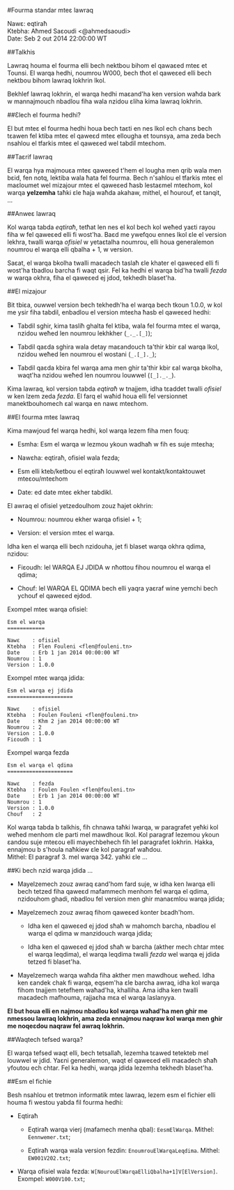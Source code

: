 #Fourma standar mteɛ lawraq

Nawɛ:	eqtiraħ  
Ktebha:	Aħmed Saɛoudi <@ahmedsaoudi>  
Date:	Seb 2 out 2014 22:00:00 WT  

##Talkhis

Lawraq houma el fourma elli bech nektbou bihom el qawaɛed mteɛ et Tounsi. El warqa hedhi, noumrou W000, bech tħot el qaweɛed elli bech nektbou bihom lawraq lokhrin lkol. 

Bekhlef lawraq lokhrin, el warqa hedhi maɛand'ha ken version waħda bark w mannajmouch nbadlou fiha wala nzidou ɛliha kima lawraq lokhrin.

##Ɛlech el fourma hedhi?

El but mteɛ el fourma hedhi houa bech taɛti en nes lkol ech chans bech tɛawen fel ktiba mteɛ el qaweɛd mteɛ ellougha et tounsya, ama zeda bech nsahlou el tfarkis mteɛ el qaweɛed wel tabdil mteɛhom.

##Taɛrif lawraq

El warqa hya majmouɛa mteɛ qaweɛed t'hem el lougha men qrib wala men bɛid, fen notq, lektiba wala ħata fel fourma. Bech n'sahlou el tfarkis mteɛ el maɛloumet wel mizajour mteɛ el qaweɛed ħasb lestaɛmel mteɛhom, kol warqa **yelzemha** taħki ɛle ħaja waħda akahaw, mithel, el ħourouf, et tanqit, ...

##Anweɛ lawraq

Kol warqa tabda _eqtiraħ_, tetħat len nes el kol bech kol weħed yaɛti rayou fiha w fel qaweɛed elli fi wost'ha. Baɛd me ywefqou ennes lkol ɛle el version lekhra, twalli warqa _ofisiel_ w yetaɛtalha noumrou, elli houa generalemon noumrou el warqa elli qbalha + 1, w version.

Saɛat, el warqa bkolha twalli maɛadech taslaħ ɛle khater el qaweɛed elli fi wost'ha tbadlou barcha fi waqt qsir. Fel ka hedhi el warqa bid'ha twalli _fezda_ w warqa okhra, fiha el qaweɛed ej jdod, tekhedh blaset'ha.

##El mizajour

Bit tbiɛa, ouwwel version bech tekhedh'ha el warqa bech tkoun 1.0.0, w kol me ysir fiha tabdil, enbadlou el version mteɛha ħasb el qaweɛed hedhi:

- Tabdil sghir, kima tasliħ ghalta fel ktiba, wala fel fourma mteɛ el warqa, nzidou weħed len noumrou lekhkher (`_._.[_]`);

- Tabdil qaɛda sghira wala detay maɛandouch ta'thir kbir ɛal warqa lkol, nzidou weħed len noumrou el wostani (`_.[_]._`);

- Tabdil qaɛda kbira fel warqa ama men ghir ta'thir kbir ɛal warqa bkolha, waqt'ha nzidou weħed len noumrou louwwel (`[_]._._`).

Kima lawraq, kol version tabda _eqtiraħ_ w tnajjem, idha tɛaddet twalli _ofisiel_ w ken lzem zeda _fezda_. El farq el waħid houa elli fel versionnet manektbouhomech ɛal warqa en nawɛ mteɛhom.

##El fourma mteɛ lawraq

Kima mawjoud fel warqa hedhi, kol warqa lezem fiha men fouq:

- Esmha: Esm el warqa w lezmou ykoun wadhaħ w fih es suje mteɛha;

- Nawɛha: eqtiraħ, ofisiel wala fezda;

- Esm elli kteb/ketbou el eqtiraħ louwwel wel kontakt/kontaktouwet mteɛou/mteɛhom

- Date: ed date mteɛ ekher tabdikl. 

El awraq el ofisiel yetzedoulhom zouz ħajet okhrin: 

- Noumrou: noumrou ekher warqa ofisiel + 1;

- Version: el version mteɛ el warqa. 

Idha ken el warqa elli bech nzidouha, jet fi blaset warqa okhra qdima, nzidou:

- Fiɛoudh: lel WARQA EJ JDIDA w nħottou fihou noumrou el warqa el qdima;

- Chouf: lel WARQA EL QDIMA bech elli yaqra yaɛraf wine yemchi bech ychouf el qaweɛed ejdod.

Exompel mteɛ warqa ofisiel:

```
Esm el warqa
============

Nawɛ	: ofisiel			
Ktebha	: Flen Fouleni <flen@fouleni.tn>
Date	: Erb 1 jan 2014 00:00:00 WT
Noumrou	: 1
Version	: 1.0.0

```

Exompel mteɛ warqa jdida:

```
Esm el warqa ej jdida
=====================

Nawɛ	: ofisiel
Ktebha	: Foulen Fouleni <flen@fouleni.tn>
Date	: Khm 2 jan 2014 00:00:00 WT
Noumrou	: 2
Version	: 1.0.0
Fiɛoudh	: 1

```

Exompel warqa fezda

```
Esm el warqa el qdima
=====================

Nawɛ	: fezda
Ktebha	: Foulen Foulen <flen@fouleni.tn>
Date	: Erb 1 jan 2014 00:00:00 WT
Noumrou	: 1
Version	: 1.0.0
Chouf	: 2

```

Kol warqa tabda b talkhis, fih chnawa taħki lwarqa, w paragrafet yeħki kol weħed menhom ɛle parti mel mawdhouɛ lkol. Kol paragraf lezemou ykoun ɛandou suje mteɛou elli mayechbehech fih lel paragrafet lokhrin. Hakka, ennajmou b s'houla naħkiew ɛle kol paragraf waħdou.  
Mithel: El paragraf 3. mel warqa 342. yaħki ɛle ...

##Ki bech nzid warqa jdida ... 

- Mayelzemech zouz awraq ɛand'hom fard suje, w idha ken lwarqa elli bech tetzed fiha qaweɛd mafammech menhom fel warqa el qdima, nzidouhom ghadi, nbadlou fel version men ghir manaɛmlou warqa jdida;

- Mayelzemech zouz awraq fihom qaweɛed konter bɛadh'hom. 

	- Idha ken el qaweɛed ej jdod sħaħ w mahomch barcha, nbadlou el warqa el qdima w manzidouch warqa jdida;

	- Idha ken el qaweɛed ej jdod sħaħ w barcha (akther mech chtar mteɛ el warqa leqdima), el warqa leqdima twalli _fezda_ wel warqa ej jdida tetzed fi blaset'ha.

- Mayelzemech warqa waħda fiha akther men mawdhouɛ weħed. Idha ken ɛandek chak fi warqa, eqsem'ha ɛle barcha awraq, idha kol warqa fihom tnajjem tetefhem waħad'ha, khalliha. Ama idha ken twalli maɛadech mafhouma, rajjaɛha mɛa el warqa laslanyya.

**El but houa elli en najmou nbadlou kol warqa waħad'ha men ghir me nmessou lawraq lokhrin, ama zeda ennajmou naqraw kol warqa men ghir me noqeɛdou naqraw fel awraq lokhrin.**

##Waqtech tefsed warqa?

El warqa tefsed waqt elli, bech tetsallaħ, lezemha tɛawed tetekteb mel louwwel w jdid. Yaɛni generalemon, waqt el qaweɛed elli maɛadech sħaħ yfoutou ech chtar.  Fel ka hedhi, warqa jdida lezemha tekhedh blaset'ha.

##Esm el fichie

Besh nsahlou et tretmon informatik mteɛ lawraq, lezem esm el fichier elli houma fi westou yabda fil fourma hedhi:

- Eqtiraħ

	- Eqtiraħ warqa vierj (mafamech menha qbal): `EesmElWarqa`. Mithel: `Eennwemer.txt`;

	- Eqtiraħ warqa wala version fezdin: `EnoumrouElWarqaLeqdima`. Mithel: `EW001V202.txt`;

- Warqa ofisiel wala fezda: `W[NourouElWarqaElliQbalha+1]V[ElVersion]`. Exompel: `W000V100.txt`;
